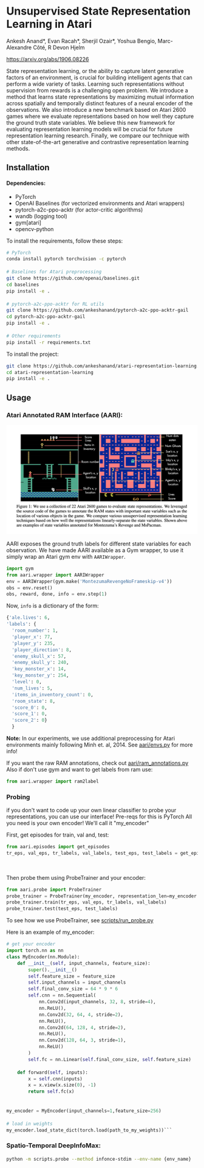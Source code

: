 # Unsupervised State Representation Learning in Atari

Ankesh Anand*, Evan Racah*, Sherjil Ozair*, Yoshua Bengio, Marc-Alexandre Côté, R Devon Hjelm

https://arxiv.org/abs/1906.08226

State representation learning, or the ability to capture latent generative factors of an environment, is crucial for building intelligent agents that can perform a wide variety of tasks. Learning such representations without supervision from rewards is a challenging open problem. We introduce a method that learns state representations by maximizing mutual information across spatially and temporally distinct features of a neural encoder of the observations. We also introduce a new benchmark based on Atari 2600 games where we evaluate representations based on how well they capture the ground truth state variables. We believe this new framework for evaluating representation learning models will be crucial for future representation learning research. Finally, we compare our technique with other state-of-the-art generative and contrastive representation learning methods.


## Installation
#### Dependencies:
* PyTorch 
* OpenAI Baselines (for vectorized environments and Atari wrappers)
* pytorch-a2c-ppo-acktr (for actor-critic algorithms)
* wandb (logging tool)
* gym[atari]
* opencv-python

To install the requirements, follow these steps:
```bash
# PyTorch
conda install pytorch torchvision -c pytorch

# Baselines for Atari preprocessing
git clone https://github.com/openai/baselines.git
cd baselines
pip install -e .

# pytorch-a2c-ppo-acktr for RL utils
git clone https://github.com/ankeshanand/pytorch-a2c-ppo-acktr-gail
cd pytorch-a2c-ppo-acktr-gail
pip install -e .

# Other requirements
pip install -r requirements.txt
```

To install the project: 

```bash
git clone https://github.com/ankeshanand/atari-representation-learning.git
cd atari-representation-learning
pip install -e .
```

## Usage 
### Atari Annotated RAM Interface (AARI): 

![AARI](aari/aari.png?raw=true)


AARI exposes the ground truth labels for different state variables for each observation. We have made AARI available as a Gym wrapper, to use it simply wrap an Atari gym env with `AARIWrapper`. 
```python
import gym
from aari.wrapper import AARIWrapper
env = AARIWrapper(gym.make('MontezumaRevengeNoFrameskip-v4'))
obs = env.reset()
obs, reward, done, info = env.step(1)
```

Now, `info` is a dictionary of the form:

```python
{'ale.lives': 6, 
'labels': {
  'room_number': 1, 
  'player_x': 77, 
  'player_y': 235, 
  'player_direction': 8, 
  'enemy_skull_x': 57, 
  'enemy_skull_y': 240, 
  'key_monster_x': 14, 
  'key_monster_y': 254, 
  'level': 0, 
  'num_lives': 5, 
  'items_in_inventory_count': 0, 
  'room_state': 8, 
  'score_0': 0, 
  'score_1': 0, 
  'score_2': 0}
  }
```

**Note:** In our experiments, we use additional preprocessing for Atari environments mainly following Minh et. al, 2014. See [aari/envs.py](aari/envs.py) for more info! 

If you want the raw RAM annotations, check out [aari/ram_annotations.py](aari/ram_annotations.py)
Also if don't use gym and want to get labels from ram use:
```python
from aari.wrapper import ram2label
```

### Probing
if you don't want to code up your own linear classifier to probe your representations, you can use our interface! 
Pre-reqs for this is PyTorch 
All you need is your own encoder!
We'll call it "my_encoder"


First, get episodes for train, val and, test:
```python
from aari.episodes import get_episodes
tr_eps, val_eps, tr_labels, val_labels, test_eps, test_labels = get_episodes(env_name = "PitfallNoFrameskip-v4", 
                                                                             steps=50000, 
                                                                             collect_mode="random_agent")
```
Then probe them using ProbeTrainer and your encoder:
```python
from aari.probe import ProbeTrainer
probe_trainer = ProbeTrainer(my_encoder, representation_len=my_encoder.feature_size)
probe_trainer.train(tr_eps, val_eps, tr_labels, val_labels)
probe_trainer.test(test_eps, test_labels)
```
To see how we use ProbeTrainer, see [scripts/run_probe.py](scripts/run_probe.py)

Here is an example of my_encoder:
```python 
# get your encoder
import torch.nn as nn
class MyEncoder(nn.Module):
    def __init__(self, input_channels, feature_size):
        super().__init__()
        self.feature_size = feature_size
        self.input_channels = input_channels
        self.final_conv_size = 64 * 9 * 6
        self.cnn = nn.Sequential(
            nn.Conv2d(input_channels, 32, 8, stride=4),
            nn.ReLU(),
            nn.Conv2d(32, 64, 4, stride=2),
            nn.ReLU(),
            nn.Conv2d(64, 128, 4, stride=2),
            nn.ReLU(),
            nn.Conv2d(128, 64, 3, stride=1),
            nn.ReLU()
        )
        self.fc = nn.Linear(self.final_conv_size, self.feature_size)

    def forward(self, inputs):
        x = self.cnn(inputs)
        x = x.view(x.size(0), -1)
        return self.fc(x)
        

my_encoder = MyEncoder(input_channels=1,feature_size=256)

# load in weights
my_encoder.load_state_dict(torch.load(path_to_my_weights))```
```

### Spatio-Temporal DeepInfoMax:
```bash
python -m scripts.probe --method infonce-stdim --env-name {env_name}
```

